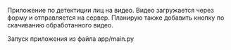 Приложение по детектиции лиц на видео. Видео загружается через форму и отправляется на сервер. Планирую также добавить кнопку по скачиванию обработанного видео. 

Запуск приложения из файла app/main.py
